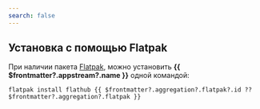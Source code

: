 ```yaml
---
search: false
---
```


## Установка c помощью Flatpak <Badge v-if="$frontmatter?.aggregation?.flatpak?.build === 'unofficial'" type="danger" text="Неофициальная сборка" />

При наличии пакета [Flatpak](/flatpak), можно установить **{{ $frontmatter?.appstream?.name }}** одной командой:

```shell-vue
flatpak install flathub {{ $frontmatter?.aggregation?.flatpak?.id ?? $frontmatter?.aggregation?.flatpak }}
```

<!--@include: @ru/apps/.parts/install/software-flatpak.md-->
